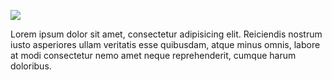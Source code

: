 ![](https://i.imgur.com/ArNzyZy.jpg "")

Lorem ipsum dolor sit amet, consectetur adipisicing elit. Reiciendis nostrum iusto asperiores ullam veritatis esse quibusdam, atque minus omnis, labore at modi consectetur nemo amet neque reprehenderit, cumque harum doloribus.